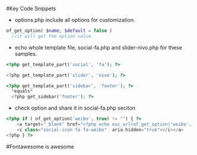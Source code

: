 #Key Code Snippets
* options.php include all options for customization.
```php
of_get_option( $name, $default = false )
  //it will get the option value.
```
* echo whole template file, social-fa.php and slider-nivo.php for these samples.
```php
<?php get_template_part('social', 'fa'); ?> 

<?php get_template_part('slider', 'nivo'); ?>

<?php get_template_part('sidebar', 'footer'); ?>
  *equals*
  <?php get_sidebar('footer'); ?>
```
* check option and share it in social-fa.php seciton

```php
<?php if ( of_get_option('weibo', true) != "") { ?>
    <a target="_blank" href="<?php echo esc_url(of_get_option('weibo', true)); ?>" title="微博" >
    <i class="social-icon fa fa-weibo"  aria-hidden="true"></i></a>
<?php } ?>
```

#Fontawesome is awesome